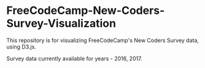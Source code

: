 # FreeCodeCamp-New-Coders-Survey-Visualization

This repository is for visualizing FreeCodeCamp's New Coders Survey data, using D3.js.

Survey data currently available for years - 2016, 2017.
